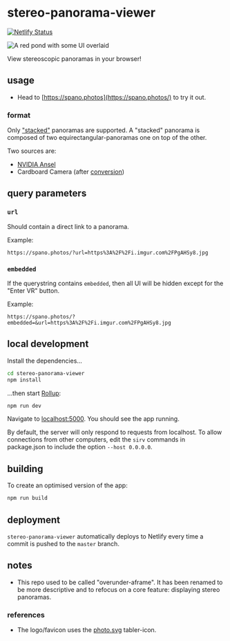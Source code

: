 # stereo-panorama-viewer

[![Netlify Status](https://api.netlify.com/api/v1/badges/7593898f-a7d9-4896-b275-1a1494290752/deploy-status)](https://app.netlify.com/sites/stereo-panorama-viewer/deploys)

<img alt="A red pond with some UI overlaid" src="https://user-images.githubusercontent.com/12419712/87863325-9b022680-c91f-11ea-94be-1374d0b0824b.png">

View stereoscopic panoramas in your browser!

## usage

- Head to [https://spano.photos](https://spano.photos/) to try it out.

### format

Only ["stacked"](https://developers.google.com/vr/discover/360-degree-media#common_formats) panoramas are supported. A "stacked" panorama is composed of two equirectangular-panoramas one on top of the other.

Two sources are:

- [NVIDIA Ansel](https://www.nvidia.com/en-us/geforce/geforce-experience/ansel/)
- Cardboard Camera (after [conversion](https://storage.googleapis.com/cardboard-camera-converter/index.html))

## query parameters

### `url`

Should contain a direct link to a panorama.

Example:

```
https://spano.photos/?url=https%3A%2F%2Fi.imgur.com%2FPgAHSy8.jpg
```

### `embedded`

If the querystring contains `embedded`, then all UI will be hidden except for the "Enter VR" button.

Example:

```
https://spano.photos/?embedded=&url=https%3A%2F%2Fi.imgur.com%2FPgAHSy8.jpg
```

## local development

Install the dependencies...

```bash
cd stereo-panorama-viewer
npm install
```

...then start [Rollup](https://rollupjs.org):

```bash
npm run dev
```

Navigate to [localhost:5000](http://localhost:5000). You should see the app running.

By default, the server will only respond to requests from localhost. To allow connections from other computers, edit the `sirv` commands in package.json to include the option `--host 0.0.0.0`.

## building

To create an optimised version of the app:

```bash
npm run build
```

## deployment

`stereo-panorama-viewer` automatically deploys to Netlify every time a commit is pushed to the `master` branch.

## notes

- This repo used to be called "overunder-aframe". It has been renamed to be more
  descriptive and to refocus on a core feature: displaying stereo panoramas.

### references

- The logo/favicon uses the [photo.svg](https://github.com/tabler/tabler-icons/blob/master/icons/photo.svg) tabler-icon.
